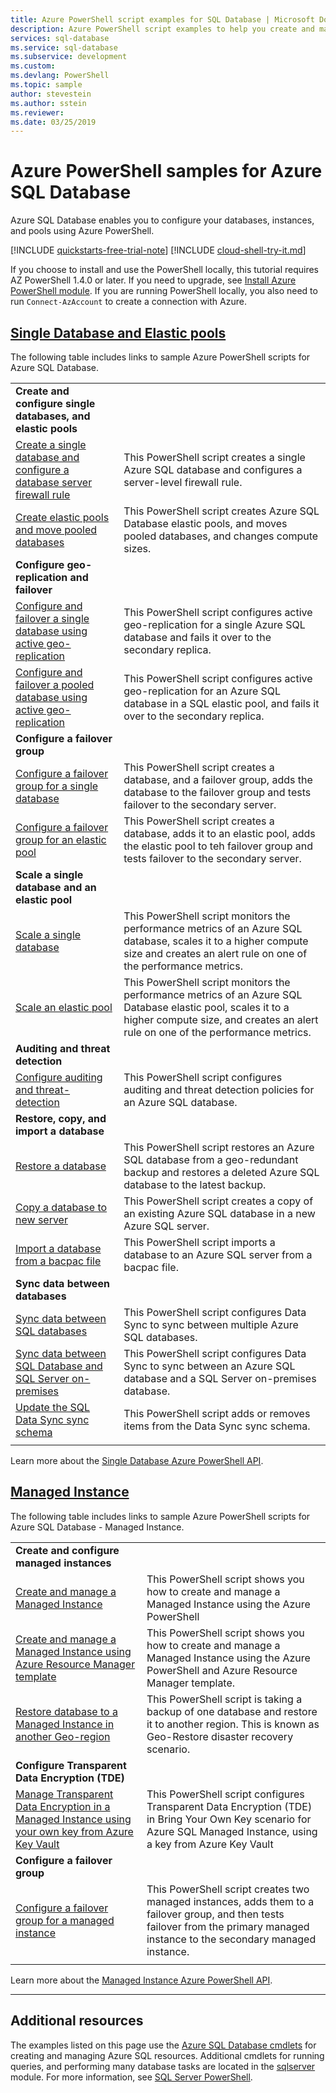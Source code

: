 ```yaml
---
title: Azure PowerShell script examples for SQL Database | Microsoft Docs
description: Azure PowerShell script examples to help you create and manage Azure SQL Database servers, elastic pools, databases, and firewalls. 
services: sql-database
ms.service: sql-database
ms.subservice: development
ms.custom:
ms.devlang: PowerShell
ms.topic: sample
author: stevestein
ms.author: sstein
ms.reviewer:
ms.date: 03/25/2019
---
```


# Azure PowerShell samples for Azure SQL Database

Azure SQL Database enables you to configure your databases, instances, and pools using Azure PowerShell.

[!INCLUDE [quickstarts-free-trial-note](../../includes/quickstarts-free-trial-note.md)]
[!INCLUDE [cloud-shell-try-it.md](../../includes/cloud-shell-try-it.md)]

If you choose to install and use the PowerShell locally, this tutorial requires AZ PowerShell 1.4.0 or later. If you need to upgrade, see [Install Azure PowerShell module](/powershell/azure/install-az-ps). If you are running PowerShell locally, you also need to run `Connect-AzAccount` to create a connection with Azure.

## [Single Database and Elastic pools](#tab/single-database)

The following table includes links to sample Azure PowerShell scripts for Azure SQL Database.

| |  |
|---|---|
|**Create and configure single databases, and elastic pools**||
| [Create a single database and configure a database server firewall rule](scripts/sql-database-create-and-configure-database-powershell.md?toc=%2fpowershell%2fmodule%2ftoc.json) | This PowerShell script creates a single Azure SQL database and configures a server-level firewall rule. |
| [Create elastic pools and move pooled databases](scripts/sql-database-move-database-between-pools-powershell.md?toc=%2fpowershell%2fmodule%2ftoc.json) | This PowerShell script creates Azure SQL Database elastic pools, and moves pooled databases, and changes compute sizes.|
|**Configure geo-replication and failover**||
| [Configure and failover a single database using active geo-replication](scripts/sql-database-setup-geodr-and-failover-database-powershell.md?toc=%2fpowershell%2fmodule%2ftoc.json)| This PowerShell script configures active geo-replication for a single Azure SQL database and fails it over to the secondary replica. |
| [Configure and failover a pooled database using active geo-replication](scripts/sql-database-setup-geodr-and-failover-pool-powershell.md?toc=%2fpowershell%2fmodule%2ftoc.json)| This PowerShell script configures active geo-replication for an Azure SQL database in a SQL elastic pool, and fails it over to the secondary replica. |
|**Configure a failover group**||
| [Configure a failover group for a single database](scripts/sql-database-add-single-db-to-failover-group-powershell.md?toc=%2fpowershell%2fmodule%2ftoc.json) | This PowerShell script creates a database, and a failover group, adds the database to the failover group and tests failover to the secondary server. | 
| [Configure a failover group for an elastic pool](scripts/sql-database-add-elastic-pool-to-failover-group-powershell.md?toc=%2fpowershell%2fmodule%2ftoc.json) | This PowerShell script creates a database, adds it to an elastic pool, adds the elastic pool to teh failover group  and tests failover to the secondary server. | 
|**Scale a single database and an elastic pool**||
| [Scale a single database](scripts/sql-database-monitor-and-scale-database-powershell.md?toc=%2fpowershell%2fmodule%2ftoc.json) | This PowerShell script monitors the performance metrics of an Azure SQL database, scales it to a higher compute size and creates an alert rule on one of the performance metrics. |
| [Scale an elastic pool](scripts/sql-database-monitor-and-scale-pool-powershell.md?toc=%2fpowershell%2fmodule%2ftoc.json) | This PowerShell script monitors the performance metrics of an Azure SQL Database elastic pool, scales it to a higher compute size, and creates an alert rule on one of the performance metrics. |
| **Auditing and threat detection** |
| [Configure auditing and threat-detection](scripts/sql-database-auditing-and-threat-detection-powershell.md?toc=%2fpowershell%2fmodule%2ftoc.json)| This PowerShell script configures auditing and threat detection policies for an Azure SQL database. |
| **Restore, copy, and import a database**||
| [Restore a database](scripts/sql-database-restore-database-powershell.md?toc=%2fpowershell%2fmodule%2ftoc.json)| This PowerShell script restores an Azure SQL database from a geo-redundant backup and restores a deleted Azure SQL database to the latest backup. |
| [Copy a database to new server](scripts/sql-database-copy-database-to-new-server-powershell.md?toc=%2fpowershell%2fmodule%2ftoc.json)| This PowerShell script creates a copy of an existing Azure SQL database in a new Azure SQL server. |
| [Import a database from a bacpac file](scripts/sql-database-import-from-bacpac-powershell.md?toc=%2fpowershell%2fmodule%2ftoc.json)| This PowerShell script imports a database to an Azure SQL server from a bacpac file. |
| **Sync data between databases**||
| [Sync data between SQL databases](scripts/sql-database-sync-data-between-sql-databases.md?toc=%2fpowershell%2fmodule%2ftoc.json) | This PowerShell script configures Data Sync to sync between multiple Azure SQL databases. |
| [Sync data between SQL Database and SQL Server on-premises](scripts/sql-database-sync-data-between-azure-onprem.md?toc=%2fpowershell%2fmodule%2ftoc.json) | This PowerShell script configures Data Sync to sync between an Azure SQL database and a SQL Server on-premises database. |
| [Update the SQL Data Sync sync schema](scripts/sql-database-sync-update-schema.md?toc=%2fpowershell%2fmodule%2ftoc.json) | This PowerShell script adds or removes items from the Data Sync sync schema. |
|||

Learn more about the [Single Database Azure PowerShell API](sql-database-single-databases-manage.md#powershell-manage-sql-database-servers-and-single-databases).

## [Managed Instance](#tab/managed-instance)

The following table includes links to sample Azure PowerShell scripts for Azure SQL Database - Managed Instance.

| |  |
|---|---|
|**Create and configure managed instances**||
| [Create and manage a Managed Instance](scripts/sql-database-create-configure-managed-instance-powershell.md) | This PowerShell script shows you how to create and manage a Managed Instance using the Azure PowerShell |
| [Create and manage a Managed Instance using Azure Resource Manager template](scripts/sql-managed-instance-create-powershell-azure-resource-manager-template.md?toc=%2fpowershell%2fmodule%2ftoc.json) | This PowerShell script shows you how to create and manage a Managed Instance using the Azure PowerShell and Azure Resource Manager template.|
| [Restore database to a Managed Instance in another Geo-region](scripts/sql-managed-instance-restore-geo-backup.md) | This PowerShell script is taking a backup of one database and restore it to another region. This is known as Geo-Restore disaster recovery scenario. |
| **Configure Transparent Data Encryption (TDE)**||
| [Manage Transparent Data Encryption in a Managed Instance using your own key from Azure Key Vault](scripts/transparent-data-encryption-byok-sql-managed-instance-powershell.md?toc=%2fpowershell%2fmodule%2ftoc.json)| This PowerShell script configures Transparent Data Encryption (TDE) in Bring Your Own Key scenario for Azure SQL Managed Instance, using a key from Azure Key Vault|
|**Configure a failover group**||
| [Configure a failover group for a managed instance](scripts/sql-database-add-managed-instance-to-failover-group-powershell.md?toc=%2fpowershell%2fmodule%2ftoc.json) | This PowerShell script creates two managed instances, adds them to a failover group, and then tests failover from the primary managed instance to the secondary managed instance. | 
|||

Learn more about the [Managed Instance Azure PowerShell API](sql-database-managed-instance-create-manage.md#powershell-create-and-manage-managed-instances).

---

## Additional resources

The examples listed on this page use the [Azure SQL Database cmdlets](/powershell/module/az.sql/) for creating and managing Azure SQL resources. Additional cmdlets for running queries, and performing many database tasks are located in the [sqlserver](/powershell/module/sqlserver/) module. For more information, see [SQL Server PowerShell](/sql/powershell/sql-server-powershell/).
